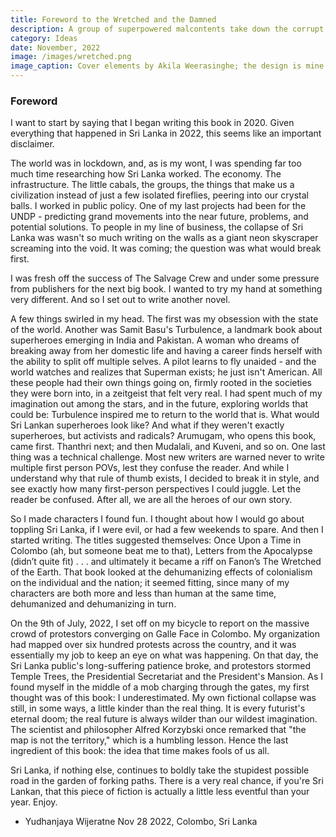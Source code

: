 ```yaml
---
title: Foreword to the Wretched and the Damned
description: A group of superpowered malcontents take down the corrupt, nepotistic government of Sri Lanka.
category: Ideas
date: November, 2022
image: /images/wretched.png
image_caption: Cover elements by Akila Weerasinghe; the design is mine and not yet final.
---
```



### Foreword

I want to start by saying that I began writing this book in 2020. Given everything that happened in Sri Lanka in 2022, this seems like an important disclaimer. 

The world was in lockdown, and, as is my wont, I was spending far too much time researching how Sri Lanka worked. The economy. The infrastructure. The little cabals, the groups, the things that make us a civilization instead of just a few isolated fireflies, peering into our crystal balls. 
I worked in public policy. One of my last projects had been for the UNDP - predicting grand movements into the near future, problems, and potential solutions. To people in my line of business, the collapse of Sri Lanka was wasn't so much writing on the walls as a giant neon skyscraper screaming into the void. It was coming; the question was what would break first. 

I was fresh off the success of The Salvage Crew and under some pressure from publishers for the next big book. I wanted to try my hand at something very different. And so I set out to write another novel.

A few things swirled in my head. The first was my obsession with the state of the world. Another was Samit Basu's Turbulence, a landmark book about superheroes emerging in India and Pakistan. A woman who dreams of breaking away from her domestic life and having a career finds herself with the ability to split off multiple selves.  A pilot learns to fly unaided - and the world watches and realizes that Superman exists; he just isn't American. All these people had their own things going on, firmly rooted in the societies they were born into, in a zeitgeist that felt very real. I had spent much of my imagination out among the stars, and in the future, exploring worlds that could be: Turbulence inspired me to return to the world that is. What would Sri Lankan superheroes look like? And what if they weren't exactly superheroes, but activists and radicals? Arumugam, who opens this book, came first. Thanthri next; and then Mudalali, and Kuveni, and so on. 
One last thing was a technical challenge. Most new writers are warned never to write multiple first person POVs, lest they confuse the reader. And while I understand why that rule of thumb exists, I decided to break it in style, and see exactly how many first-person perspectives I could juggle. Let the reader be confused. After all, we are all the heroes of our own story. 

So I made characters I found fun. I thought about how I would go about toppling Sri Lanka, if I were evil, or had a few weekends to spare. And then I started writing. The titles suggested themselves: Once Upon a Time in Colombo (ah, but someone beat me to that), Letters from the Apocalypse (didn’t quite fit) . . . and ultimately it became a riff on Fanon’s The Wretched of the Earth. That book looked at the dehumanizing effects of colonialism on the individual and the nation; it seemed fitting, since many of my characters are both more and less than human at the same time, dehumanized and dehumanizing in turn. 

On the 9th of July, 2022, I set off on my bicycle to report on the massive crowd of protestors converging on Galle Face in Colombo. My organization had mapped over six hundred protests across the country, and it was essentially my job to keep an eye on what was happening. On that day, the Sri Lanka public's long-suffering patience broke, and protestors stormed Temple Trees, the Presidential Secretariat and the President's Mansion. 
As I found myself in the middle of a mob charging through the gates, my first thought was of this book: I underestimated. My own fictional collapse was still, in some ways, a little kinder than the real thing. It is every futurist's eternal doom; the real future is always wilder than our wildest imagination. The scientist and philosopher Alfred Korzybski once remarked that "the map is not the territory," which is a humbling lesson. Hence the last ingredient of this book: the idea that time makes fools of us all. 

Sri Lanka, if nothing else, continues to boldly take the stupidest possible road in the garden of forking paths. There is a very real chance, if you're Sri Lankan, that this piece of fiction is actually a little less eventful than your year. 
Enjoy. 

- Yudhanjaya Wijeratne
Nov 28 2022, Colombo, Sri Lanka
